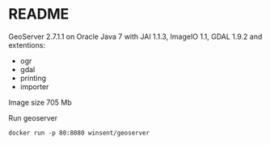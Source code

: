 # README #
GeoServer 2.7.1.1 on Oracle Java 7 with JAI 1.1.3, ImageIO 1.1, GDAL 1.9.2 and extentions:

* ogr
* gdal
* printing
* importer

Image size 705 Mb

Run geoserver
```
docker run -p 80:8080 winsent/geoserver
```
